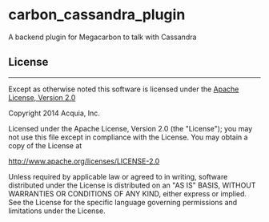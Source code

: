 carbon_cassandra_plugin
=======================

A backend plugin for Megacarbon to talk with Cassandra


## License
---
Except as otherwise noted this software is licensed under the [Apache License, Version 2.0](http://www.apache.org/licenses/LICENSE-2.0.html)

Copyright 2014 Acquia, Inc.

Licensed under the Apache License, Version 2.0 (the "License");
you may not use this file except in compliance with the License.
You may obtain a copy of the License at

  http://www.apache.org/licenses/LICENSE-2.0

Unless required by applicable law or agreed to in writing, software
distributed under the License is distributed on an "AS IS" BASIS,
WITHOUT WARRANTIES OR CONDITIONS OF ANY KIND, either express or implied.
See the License for the specific language governing permissions and
limitations under the License.
